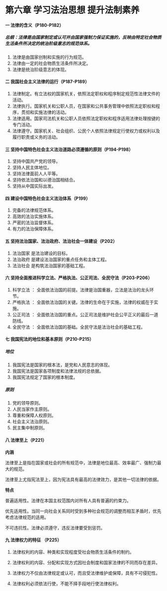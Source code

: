 # 第六章 学习法治思想 提升法制素养

#### 一 法律的含义（P180-P182）

##### 总纲：法律是由国家制定或认可并由国家强制力保证实施的，反映由特定社会物质生活条件所决定的统治阶级意志的规范体系。

1. 法律是由国家创制和实施的行为规范。
2. 法律由一定的社会物质生活条件所决定。
3. 法律是统治阶级意志的体现。



#### 二 我国社会主义法律的运行（P187-P189）

1. 法律制定。有立法权的国家机关，依照法定职权和程序制定规范性法律文件的活动。
2. 法律执行。国家机关和公职人员，在国家和公共事务管理中依照法定职权和程序，贯彻和实施法律的活动。
3. 法律适用。国家司法机关和公职人员依照法定职权和程序适用法律处理按键的专门活动。
4. 法律遵守。国家机关、社会组织、公民个人依照法律规定行使权力或权利以及履行职责或义务的活动。



#### 三 坚持中国特色社会主义法治道路必须遵循的原则（P194-P198）

1. 坚持中国共产党的领导。
2. 坚持人民主体地位。
3. 坚持法律面前人人平等。
4. 坚持依法治国和以德治国相结合。
5. 坚持从中国实际出发。



#### 四 建设中国特色社会主义法治体系（P199）

1. 完备的法律规范体系。
2. 高效的法治实施体系。
3. 严密的法治监督体系。
4. 有力的法治保障体系。



#### 五 坚持法治国家、法治政府、法治社会一体建设（P202）

1. 法治国家 是法治建设的目标。
2. 法治政府 是建设法治国家的重点任务和主体工程。
3. 法治社会 是构筑法治国家的基础工程。



#### 六 坚持全面推进科学立法、严格执法、公正司法、全民守法（P203-P206）

1. 科学立法 ： 全面依法治国的前提。法律是治国重器，立法是法治的龙头环节。
2. 严格执法 ： 全面依法治国的关键。法律的生命在于实施，法律的权威在于实施。
3. 公正司法 ： 全面依法治国的重点。公正司法是维护社会公平正义的最后一道防线。
4. 全民守法 ： 全面依法治国的基础。全民守法是法治社会的基础工程。



#### 七 我国宪法的地位和基本原则（P210-P215）

##### 地位

1. 我国宪法是国家的根本法，是党和人民意志的体现。
2. 我国宪法是国家各项制度和法律法规的总依据。
3. 我国宪法规定了国家的根本制度。

##### 原则

1. 党的领导原则。
2. 人民当家作主原则。
3. 尊重和保障人权原则。
4. 社会主义法治原则。
5. 民主集中制原则。



#### 八 法律至上（P221）

**内涵**

法律至上是指在国家或社会的所有规范中，法律是地位最高、效率最广、强制力最大的规范。

法律至上尤指宪法至上，因为宪法具有最高的法律效力，是其他一切法律的依据。

**特点**

普遍适用性。法律在本国主权范围内对所有人具有普遍的约束力。

优先适用性。当同一向社会关系同时受到多种社会规范的调整而相互矛盾时，优先考虑法律规范的适用。

不可违抗性。法律必须遵守，违反法律要受到惩罚。



#### 九 法律权力的特征 （P225）

1. 法律权利的内容、种类和实现程度受社会物质生活条件的制约。
2. 法律权利的内容、分配和实现方式因社会制度和国家法律的不同而存在差异。
3. 法律权力不仅由法律规定或认可，而且受法律维护或保障，具有不可侵犯性。

4. 法律权利必须依法行使，不能不择手段地行使法律权利。



